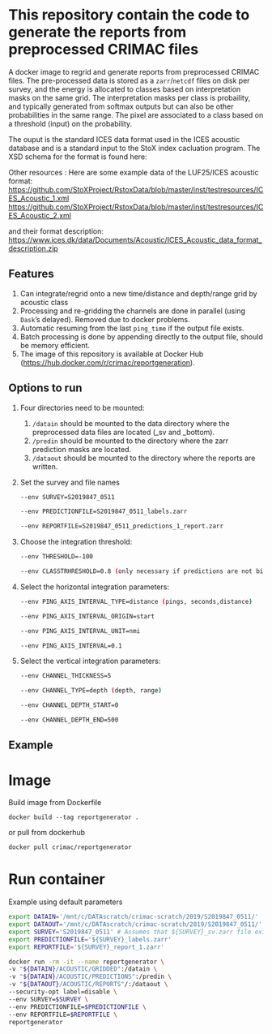 # This repository contain the code to generate the reports from preprocessed CRIMAC files

A docker image to regrid and generate reports from preprocessed CRIMAC files. The pre-processed data is stored as a  `zarr`/`netcdf` files on disk per survey,
and the energy is allocated to classes based on interpretation masks on the same grid. The interpretation masks per class is probaility, and typically generated  from softmax outputs but can also be other probabilities in the same range. The pixel are associated to a class based on a threshold (input) 
on the probability.

The ouput is the standard ICES data format used in the ICES acoustic database and is a standard input to the StoX index cacluation program. The XSD schema for 
the format is found here:

Other resources :
Here are some example data of the LUF25/ICES acoustic format:
https://github.com/StoXProject/RstoxData/blob/master/inst/testresources/ICES_Acoustic_1.xml
https://github.com/StoXProject/RstoxData/blob/master/inst/testresources/ICES_Acoustic_2.xml

and their format description:
https://www.ices.dk/data/Documents/Acoustic/ICES_Acoustic_data_format_description.zip

## Features

1. Can integrate/regrid onto a new time/distance and depth/range grid by acoustic class
2. Processing and re-gridding the channels are done in parallel (using `Dask`’s delayed). Removed due to docker problems.
3. Automatic resuming from the last `ping_time` if the output file exists.
4. Batch processing is done by appending directly to the output file, should be memory efficient.
5. The image of this repository is available at Docker Hub (https://hub.docker.com/r/crimac/reportgeneration).

## Options to run

1. Four directories need to be mounted:

    1. `/datain` should be mounted to the data directory where the preprocessed data files are located (_sv and _bottom).
    2. `/predin` should be mounted to the directory where the zarr prediction masks are located.
    3. `/dataout` should be mounted to the directory where the reports are written.

2. Set the survey and file names

    ```bash
    --env SURVEY=S2019847_0511
    
    --env PREDICTIONFILE=S2019847_0511_labels.zarr

    --env REPORTFILE=S2019847_0511_predictions_1_report.zarr

    ```
 

2. Choose the integration threshold:

    ```bash
    --env THRESHOLD=-100

    --env CLASSTRHRESHOLD=0.8 (only necessary if predictions are not binary, not implemented)
    
    ```

3. Select the horizontal integration parameters:

    ```bash
    --env PING_AXIS_INTERVAL_TYPE=distance (pings, seconds,distance)

    --env PING_AXIS_INTERVAL_ORIGIN=start

    --env PING_AXIS_INTERVAL_UNIT=nmi

    --env PING_AXIS_INTERVAL=0.1
    
    ```

4. Select the vertical integration parameters:

    ```bash
    --env CHANNEL_THICKNESS=5
    
    --env CHANNEL_TYPE=depth (depth, range)
    
    --env CHANNEL_DEPTH_START=0
    
    --env CHANNEL_DEPTH_END=500

    ```

## Example

# Image

Build image from Dockerfile 

`docker build --tag reportgenerator .`

or pull from dockerhub

`docker pull crimac/reportgenerator`

# Run container

Example using default parameters

```bash
export DATAIN='/mnt/c/DATAscratch/crimac-scratch/2019/S2019847_0511/'
export DATAOUT='/mnt/c/DATAscratch/crimac-scratch/2019/S2019847_0511/'
export SURVEY='S2019847_0511' # Assumes that ${SURVEY}_sv.zarr file exists
export PREDICTIONFILE='${SURVEY}_labels.zarr'
export REPORTFILE='${SURVEY}_report_1.zarr'

docker run -rm -it --name reportgenerator \
-v "${DATAIN}/ACOUSTIC/GRIDDED":/datain \
-v "${DATAIN}/ACOUSTIC/PREDICTIONS":/predin \
-v "${DATAOUT}/ACOUSTIC/REPORTS"/:/dataout \
--security-opt label=disable \
--env SURVEY=$SURVEY \
--env PREDICTIONFILE=$PREDICTIONFILE \
--env REPORTFILE=$REPORTFILE \
reportgenerator
```